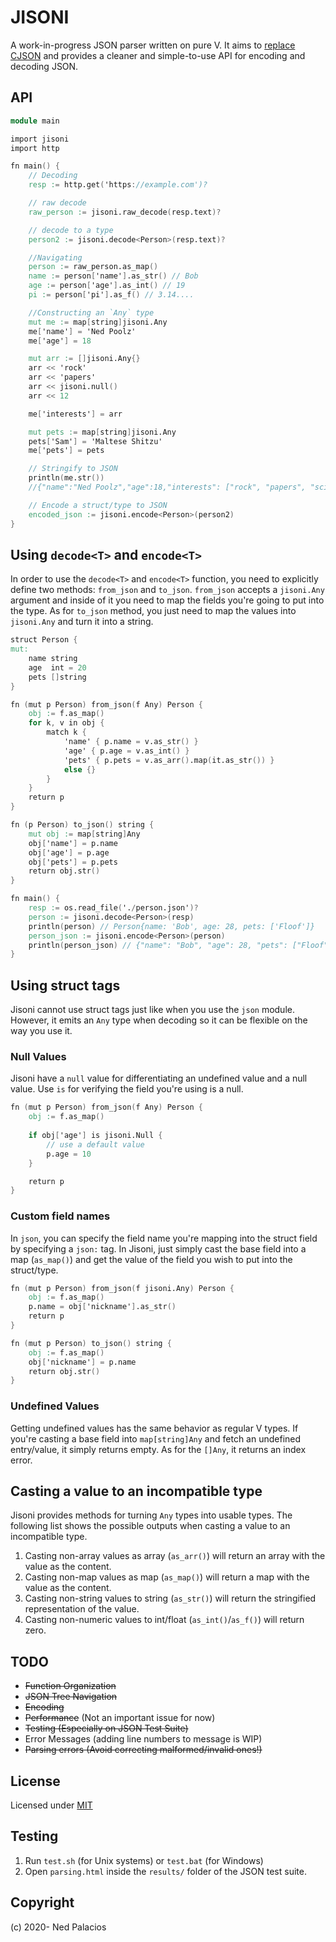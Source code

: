 # JISONI
A work-in-progress JSON parser written on pure V. It aims to [replace CJSON](https://github.com/vlang/v/issues/309) and provides a cleaner and simple-to-use API for encoding and decoding JSON.

## API
```v
module main

import jisoni
import http

fn main() {
    // Decoding
    resp := http.get('https://example.com')?

    // raw decode
    raw_person := jisoni.raw_decode(resp.text)?

    // decode to a type
    person2 := jisoni.decode<Person>(resp.text)?

    //Navigating
    person := raw_person.as_map()
    name := person['name'].as_str() // Bob
    age := person['age'].as_int() // 19
    pi := person['pi'].as_f() // 3.14.... 

    //Constructing an `Any` type
    mut me := map[string]jisoni.Any
    me['name'] = 'Ned Poolz'
    me['age'] = 18

    mut arr := []jisoni.Any{}
    arr << 'rock'
    arr << 'papers'
    arr << jisoni.null()
    arr << 12

    me['interests'] = arr

    mut pets := map[string]jisoni.Any
    pets['Sam'] = 'Maltese Shitzu' 
    me['pets'] = pets

    // Stringify to JSON
    println(me.str())
    //{"name":"Ned Poolz","age":18,"interests": ["rock", "papers", "scissors"],"pets":{"Sam":"Maltese"}}

    // Encode a struct/type to JSON
    encoded_json := jisoni.encode<Person>(person2)
}
```
## Using `decode<T>` and `encode<T>`
In order to use the `decode<T>` and `encode<T>` function, you need to explicitly define two methods: `from_json` and `to_json`. `from_json` accepts a `jisoni.Any` argument and inside of it you need to map the fields you're going to put into the type. As for `to_json` method, you just need to map the values into `jisoni.Any` and turn it into a string.

```v
struct Person {
mut:
    name string
    age  int = 20
    pets []string
}

fn (mut p Person) from_json(f Any) Person {
    obj := f.as_map()
    for k, v in obj {
        match k {
            'name' { p.name = v.as_str() }
            'age' { p.age = v.as_int() }
            'pets' { p.pets = v.as_arr().map(it.as_str()) }
            else {}
        }
    }
    return p
}

fn (p Person) to_json() string {
    mut obj := map[string]Any
    obj['name'] = p.name
    obj['age'] = p.age
    obj['pets'] = p.pets
    return obj.str()
}

fn main() {
    resp := os.read_file('./person.json')?
    person := jisoni.decode<Person>(resp)
    println(person) // Person{name: 'Bob', age: 28, pets: ['Floof']}
    person_json := jisoni.encode<Person>(person)
    println(person_json) // {"name": "Bob", "age": 28, "pets": ["Floof"]}
}
```

## Using struct tags
Jisoni cannot use struct tags just like when you use the `json` module. However, it emits an `Any` type when decoding so it can be flexible on the way you use it.

### Null Values
Jisoni have a `null` value for differentiating an undefined value and a null value. Use `is` for verifying the field you're using is a null.

```v
fn (mut p Person) from_json(f Any) Person {
    obj := f.as_map()
    
    if obj['age'] is jisoni.Null {
        // use a default value
        p.age = 10
    }

    return p
}
```

### Custom field names
In `json`, you can specify the field name you're mapping into the struct field by specifying a `json:` tag. In Jisoni, just simply cast the base field into a map (`as_map()`) and get the value of the field you wish to put into the struct/type.

```v
fn (mut p Person) from_json(f jisoni.Any) Person {
    obj := f.as_map()
    p.name = obj['nickname'].as_str()
    return p
}
```

```v
fn (mut p Person) to_json() string {
    obj := f.as_map()
    obj['nickname'] = p.name
    return obj.str()
}
```

### Undefined Values
Getting undefined values has the same behavior as regular V types. If you're casting a base field into `map[string]Any` and fetch an undefined entry/value, it simply returns empty. As for the `[]Any`, it returns an index error.

## Casting a value to an incompatible type
Jisoni provides methods for turning `Any` types into usable types. The following list shows the possible outputs when casting a value to an incompatible type.

1. Casting non-array values as array (`as_arr()`) will return an array with the value as the content.
2. Casting non-map values as map (`as_map()`) will return a map with the value as the content.
3. Casting non-string values to string (`as_str()`) will return the stringified representation of the value.
4. Casting non-numeric values to int/float (`as_int()`/`as_f()`) will return zero. 

## TODO
- ~~Function Organization~~
- ~~JSON Tree Navigation~~
- ~~Encoding~~
- ~~Performance~~ (Not an important issue for now) 
- ~~Testing (Especially on JSON Test Suite)~~
- Error Messages (adding line numbers to message is WIP)
- ~~Parsing errors (Avoid correcting malformed/invalid ones!)~~

## License
Licensed under [MIT](LICENSE)

## Testing
1. Run `test.sh` (for Unix systems) or `test.bat` (for Windows)
2. Open `parsing.html` inside the `results/` folder of the JSON test suite. 

## Copyright
(c) 2020- Ned Palacios